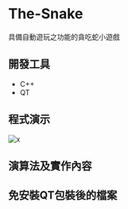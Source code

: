 # The-Snake
具備自動遊玩之功能的貪吃蛇小遊戲
## 開發工具
- C++
- QT
## 程式演示
![x](https://github.com/sa3214105/The-Snake/blob/master/image/rdjlv-m3qjg.gif)
## 演算法及實作內容

## 免安裝QT包裝後的檔案
